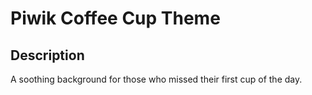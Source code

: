 # Piwik Coffee Cup Theme

## Description

A soothing background for those who missed their first cup of the day.
